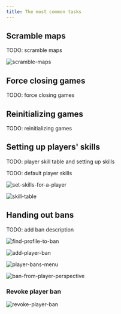 ```yaml
---
title: The most common tasks
---
```


## Scramble maps

TODO: scramble maps

![scramble-maps](/img/content/scramble-maps.png)

## Force closing games

TODO: force closing games

## Reinitializing games

TODO: reinitializing games

## Setting up players' skills

TODO: player skill table and setting up skills

TODO: default player skills

![set-skills-for-a-player](/img/content/set-skills-for-a-player.png)

![skill-table](/img/content/skill-table.png)

## Handing out bans

TODO: add ban description

![find-profile-to-ban](/img/content/find-profile-to-ban.png)

![add-player-ban](/img/content/add-player-ban.png)

![player-bans-menu](/img/content/player-bans-menu.png)

![ban-from-player-perspective](/img/content/ban-from-player-perspective.png)

### Revoke player ban

![revoke-player-ban](/img/content/revoke-player-ban.png)
